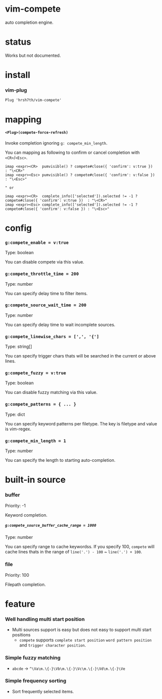 # vim-compete

auto completion engine.


# status

Works but not documented.


# install

### vim-plug
```viml
Plug 'hrsh7th/vim-compete'
```

# mapping

#### `<Plug>(compete-force-refresh)`

Invoke completion ignoring `g: compete_min_length`.

You can mapping as following to confirm or cancel completion with `<CR>`/`<Esc>`.

```viml
imap <expr><CR>  pumvisible() ? compete#close({ 'confirm': v:true })  : "\<CR>"
imap <expr><Esc> pumvisible() ? compete#close({ 'confirm': v:false }) : "\<Esc>"

" or

imap <expr><CR>  complete_info(['selected']).selected != -1 ? compete#close({ 'confirm': v:true })  : "\<CR>"
imap <expr><Esc> complete_info(['selected']).selected != -1 ? compete#close({ 'confirm': v:false }) : "\<Esc>"
```


# config

### `g:compete_enable = v:true`

Type: boolean

You can disable compete via this value.


### `g:compete_throttle_time = 200`

Type: number

You can specify delay time to filter items.


### `g:compete_source_wait_time = 200`

Type: number

You can specify delay time to wait incomplete sources.


### `g:compete_linewise_chars = [',', '{']`

Type: string[]

You can specify trigger chars thats will be searched in the current or above lines.


### `g:compete_fuzzy = v:true`

Type: boolean

You can disable fuzzy matching via this value.


### `g:compete_patterns = { ... }`

Type: dict

You can specify keyword patterns per filetype.
The key is filetype and value is vim-regex.


### `g:compete_min_length = 1`

Type: number

You can specify the length to starting auto-completion.


# built-in source

### buffer

Priority: -1

Keyword completion.


##### `g:compete_source_buffer_cache_range = 1000`

Type: number

You can specify range to cache keywordss.
If you specify 100, `compete` will cache lines thats in the range of `line('.') - 100` ~ `line('.') + 100`.


### file

Priority: 100

Filepath completion.


# feature

### Well handling multi start position
- Multi sources support is easy but does not easy to support multi start positions
    - `compete` supports `complete start position` `word pattern position` and `trigger character position`.

### Simple fuzzy matching
- `abcde` -> `^\Va\m.\{-}\Vb\m.\{-}\Vc\m.\{-}\Vd\m.\{-}\Ve`

### Simple frequency sorting
- Sort frequently selected items.

